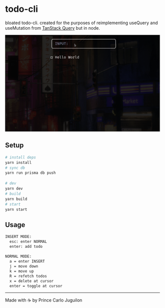 # todo-cli

bloated todo-cli. created for the purposes of reimplementing useQuery and useMutation from [TanStack Query](https://tanstack.com/query/v4) but in node.

![demo](./demo.gif)

## Setup

```sh
# install deps
yarn install
# sync db
yarn run prisma db push

# dev
yarn dev
# build
yarn build
# start
yarn start
```

## Usage

```
INSERT MODE:
  esc: enter NORMAL
  enter: add todo

NORMAL MODE:
  a = enter INSERT
  j = move down
  k = move up
  R = refetch todos
  x = delete at cursor
  enter = toggle at cursor
```

---

Made with ☕ by Prince Carlo Juguilon
